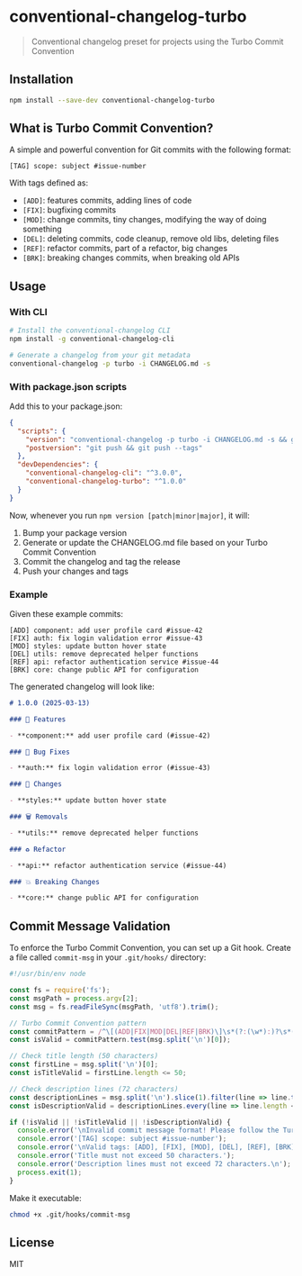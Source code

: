 # conventional-changelog-turbo

> Conventional changelog preset for projects using the Turbo Commit Convention

## Installation

```bash
npm install --save-dev conventional-changelog-turbo
```

## What is Turbo Commit Convention?

A simple and powerful convention for Git commits with the following format:

```
[TAG] scope: subject #issue-number
```

With tags defined as:
- `[ADD]`: features commits, adding lines of code
- `[FIX]`: bugfixing commits
- `[MOD]`: change commits, tiny changes, modifying the way of doing something
- `[DEL]`: deleting commits, code cleanup, remove old libs, deleting files
- `[REF]`: refactor commits, part of a refactor, big changes
- `[BRK]`: breaking changes commits, when breaking old APIs

## Usage

### With CLI

```bash
# Install the conventional-changelog CLI
npm install -g conventional-changelog-cli

# Generate a changelog from your git metadata
conventional-changelog -p turbo -i CHANGELOG.md -s
```

### With package.json scripts

Add this to your package.json:

```json
{
  "scripts": {
    "version": "conventional-changelog -p turbo -i CHANGELOG.md -s && git add CHANGELOG.md",
    "postversion": "git push && git push --tags"
  },
  "devDependencies": {
    "conventional-changelog-cli": "^3.0.0",
    "conventional-changelog-turbo": "^1.0.0"
  }
}
```

Now, whenever you run `npm version [patch|minor|major]`, it will:

1. Bump your package version
2. Generate or update the CHANGELOG.md file based on your Turbo Commit Convention
3. Commit the changelog and tag the release
4. Push your changes and tags

### Example

Given these example commits:

```
[ADD] component: add user profile card #issue-42
[FIX] auth: fix login validation error #issue-43
[MOD] styles: update button hover state
[DEL] utils: remove deprecated helper functions
[REF] api: refactor authentication service #issue-44
[BRK] core: change public API for configuration
```

The generated changelog will look like:

```markdown
# 1.0.0 (2025-03-13)

### 🚀 Features

- **component:** add user profile card (#issue-42)

### 🐛 Bug Fixes

- **auth:** fix login validation error (#issue-43)

### 🔧 Changes

- **styles:** update button hover state

### 🗑️ Removals

- **utils:** remove deprecated helper functions

### ♻️ Refactor

- **api:** refactor authentication service (#issue-44)

### 💥 Breaking Changes

- **core:** change public API for configuration
```

## Commit Message Validation

To enforce the Turbo Commit Convention, you can set up a Git hook. Create a file called `commit-msg` in your `.git/hooks/` directory:

```javascript
#!/usr/bin/env node

const fs = require('fs');
const msgPath = process.argv[2];
const msg = fs.readFileSync(msgPath, 'utf8').trim();

// Turbo Commit Convention pattern
const commitPattern = /^\[(ADD|FIX|MOD|DEL|REF|BRK)\]\s*(?:(\w*):)?\s*(.*)(?:\s*(#\w+-\d+))?$/;
const isValid = commitPattern.test(msg.split('\n')[0]);

// Check title length (50 characters)
const firstLine = msg.split('\n')[0];
const isTitleValid = firstLine.length <= 50;

// Check description lines (72 characters)
const descriptionLines = msg.split('\n').slice(1).filter(line => line.trim().length > 0);
const isDescriptionValid = descriptionLines.every(line => line.length <= 72);

if (!isValid || !isTitleValid || !isDescriptionValid) {
  console.error('\nInvalid commit message format! Please follow the Turbo Commit Convention:');
  console.error('[TAG] scope: subject #issue-number');
  console.error('\nValid tags: [ADD], [FIX], [MOD], [DEL], [REF], [BRK]');
  console.error('Title must not exceed 50 characters.');
  console.error('Description lines must not exceed 72 characters.\n');
  process.exit(1);
}
```

Make it executable:

```bash
chmod +x .git/hooks/commit-msg
```

## License

MIT
